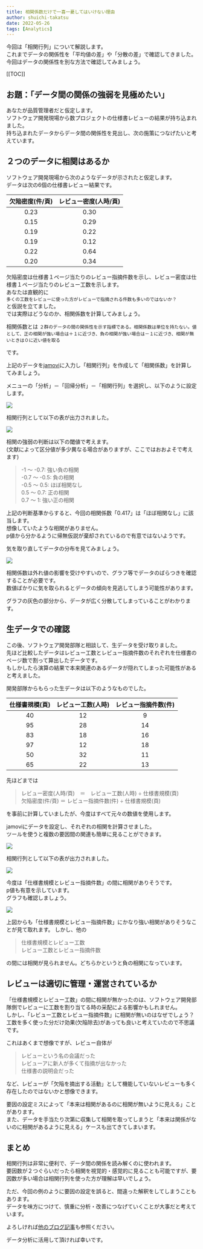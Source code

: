 ```yaml
---
title: 相関係数だけで一喜一憂してはいけない理由
author: shuichi-takatsu
date: 2022-05-26
tags: [Analytics]
---
```


今回は「相関行列」について解説します。  
これまでデータの関係性を「平均値の差」や「分散の差」で確認してきました。  
今回はデータの関係性を別な方法で確認してみましょう。

[[TOC]]

## お題：「データ間の関係の強弱を見極めたい」

あなたが品質管理者だと仮定します。  
ソフトウェア開発現場から数プロジェクトの仕様書レビューの結果が持ち込まれました。  
持ち込まれたデータからデータ間の関係性を見出し、次の施策につなげたいと考えています。

## ２つのデータに相関はあるか

ソフトウェア開発現場から次のようなデータが示されたと仮定します。  
データは次の6個の仕様書レビュー結果です。

|欠陥密度(件/頁)|レビュー密度(人時/頁)|
|:---:|:---:|
|0.23 | 0.30|
|0.15 | 0.29|
|0.19 | 0.22|
|0.19 | 0.12|
|0.22 | 0.64|
|0.20 | 0.34|

欠陥密度は仕様書１ページ当たりのレビュー指摘件数を示し、レビュー密度は仕様書１ページ当たりのレビュー工数を示します。  
あなたは直観的に  
`多くの工数をレビューに使った方がレビューで指摘される件数も多いのではないか？`  
と仮説を立てました。  
では実際はどうなのか、相関係数を計算してみましょう。

相関係数とは
`２群のデータの間の関係性を示す指標である。相関係数は単位を持たない。値として、正の相関が強い場合は＋１に近づき、負の相関が強い場合は－１に近づき、相関が無いときは０に近い値を取る`

です。

上記のデータを[jamovi](https://www.jamovi.org/)に入力し「相関行列」を作成して「相関係数」を計算してみましょう。

メニューの「分析」－「回帰分析」－「相関行列」を選択し、以下のように設定します。   

![](https://gyazo.com/0fd3288b9c5078ba6c4e8ebdb94197aa.png)

相関行列として以下の表が出力されました。

![](https://gyazo.com/b1861ebe42f2904173064785cedeea76.png)

相関の強弱の判断は以下の閾値で考えます。  
(文献によって区分値が多少異なる場合がありますが、ここではおおよそで考えます)

> -1 ～ -0.7: 強い負の相関  
> -0.7 ～ -0.5: 負の相関  
> -0.5 ～ 0.5: ほぼ相関なし  
> 0.5 ～ 0.7: 正の相関  
> 0.7 ～ 1: 強い正の相関  

上記の判断基準からすると、今回の相関係数「0.417」は「ほぼ相関なし」に該当します。  
想像していたような相関がありません。  
p値から分かるように帰無仮説が棄却されているので有意ではないようです。  

気を取り直してデータの分布を見てみましょう。

![](https://gyazo.com/493f522eccf3f83eecb99e9626fde53a.png)

相関係数は外れ値の影響を受けやすいので、グラフ等でデータのばらつきを確認することが必要です。  
数値ばかりに気を取られるとデータの傾向を見逃してしまう可能性があります。

グラフの灰色の部分から、データが広く分散してしまっていることがわかります。

## 生データでの確認

この後、ソフトウェア開発部隊と相談して、生データを受け取りました。  
先ほど比較したデータはレビュー工数とレビュー指摘件数のそれぞれを仕様書のページ数で割って算出したデータです。  
もしかしたら演算の結果で本来関連のあるデータが隠れてしまった可能性があると考えました。

開発部隊からもらった生データは以下のようなものでした。

|仕様書規模(頁)|レビュー工数(人時)|レビュー指摘件数(件)|
|:---:|:---:|:---:|
|40|12|9|
|95|28|14|
|83|18|16|
|97|12|18|
|50|32|11|
|65|22|13|

先ほどまでは
> レビュー密度(人時/頁)　＝　レビュー工数(人時) ÷ 仕様書規模(頁)  
> 欠陥密度(件/頁) ＝ レビュー指摘件数(件) ÷ 仕様書規模(頁)

を事前に計算していましたが、今度はすべて元々の数値を使用します。

jamoviにデータを設定し、それぞれの相関を計算させました。  
ツールを使うと複数の要因間の関連も簡単に見ることができます。

![](https://gyazo.com/c1c4b2d5ee64d18da50e90c81e001993.png)

相関行列として以下の表が出力されました。

![](https://gyazo.com/f95b6b68fd83f9f200f935ab6720eef0.png)

今度は「仕様書規模とレビュー指摘件数」の間に相関がありそうです。  
p値も有意を示しています。  
グラフも確認しましょう。

![](https://gyazo.com/c162884beb637da05bf8edaf058bc974.png)

上図からも「仕様書規模とレビュー指摘件数」にかなり強い相関がありそうなことが見て取れます。
しかし、他の
> 仕様書規模とレビュー工数  
> レビュー工数とレビュー指摘件数

の間には相関が見られません。どちらかというと負の相関になっています。

## レビューは適切に管理・運営されているか

「仕様書規模とレビュー工数」の間に相関が無かったのは、ソフトウェア開発部隊側でレビューに工数を割り当てる時の采配による影響かもしれません。  
しかし、「レビュー工数とレビュー指摘件数」に相関が無いのはなぜでしょう？  
工数を多く使った分だけ効果(欠陥除去)があっても良いと考えていたので不思議です。

これはあくまで想像ですが、レビュー自体が
> レビューという名の会議だった  
> レビューアに新人が多くて指摘が出なかった  
> 仕様書の説明会だった

など、レビューが「欠陥を摘出する活動」として機能していないレビューも多く存在したのではないかと想像できます。

要因の設定ミスによって「本来は相関があるのに相関が無いように見える」ことがあります。  
また、データを手当たり次第に収集して相関を取ってしまうと「本来は関係がないのに相関があるように見える」ケースも出てきてしまいます。

## まとめ

相関行列は非常に便利で、データ間の関係を読み解くのに使われます。  
要因数が２つぐらいだったら相関を視覚的・感覚的に見ることも可能ですが、要因数が多い場合は相関行列を使った方が理解は早いでしょう。  

ただ、今回の例のように要因の設定を誤ると、間違った解釈をしてしまうこともあります。  
データを味方につけて、慎重に分析・改善につなげていくことが大事だと考えています。  

よろしければ[他のブログ記事](https://developer.mamezou-tech.com/tags/analytics/)も参照ください。

データ分析に活用して頂ければ幸いです。
